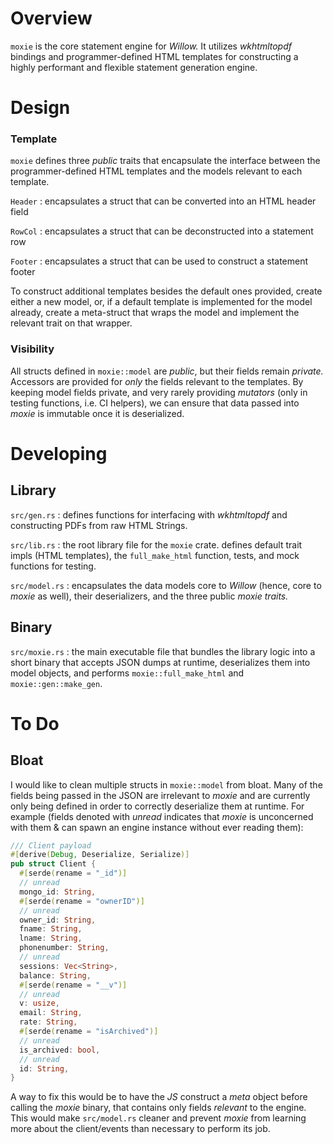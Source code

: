 # Overview

`moxie` is the core statement engine for *Willow.* It utilizes *wkhtmltopdf* bindings and programmer-defined HTML templates for constructing a highly performant and flexible statement generation engine. 

# Design

### Template

`moxie` defines three *public* traits that encapsulate the interface between the programmer-defined HTML templates and the models relevant to each template. 

`Header` : encapsulates a struct that can be converted into an HTML header field

`RowCol` : encapsulates a struct that can be deconstructed into a statement row

`Footer` : encapsulates a struct that can be used to construct a statement footer

To construct additional templates besides the default ones provided, create either a new model, or, if a default template is implemented for the model already, create a meta-struct that wraps the model and implement the relevant trait on that wrapper. 

### Visibility

All structs defined in `moxie::model` are *public*, but their fields remain *private.* Accessors are provided for *only* the fields relevant to the templates. By keeping model fields private, and very rarely providing *mutators* (only in testing functions, i.e. CI helpers), we can ensure that data passed into *moxie* is immutable once it is deserialized. 

# Developing

## Library

`src/gen.rs` : defines functions for interfacing with *wkhtmltopdf* and constructing PDFs from raw HTML Strings.

`src/lib.rs` : the root library file for the `moxie` crate. defines default trait impls (HTML templates), the `full_make_html` function, tests, and mock functions for testing. 

`src/model.rs` : encapsulates the data models core to *Willow* (hence, core to *moxie* as well), their deserializers, and the three public *moxie traits.* 

## Binary

`src/moxie.rs` : the main executable file that bundles the library logic into a short binary that accepts JSON dumps at runtime, deserializes them into model objects, and performs `moxie::full_make_html` and `moxie::gen::make_gen`. 

# To Do

## Bloat

I would like to clean multiple structs in `moxie::model` from bloat. Many of the fields being passed in the JSON are irrelevant to *moxie* and are currently only being defined in order to correctly deserialize them at runtime. For example (fields denoted with *unread* indicates that *moxie* is unconcerned with them & can spawn an engine instance without ever reading them):

```rust
/// Client payload
#[derive(Debug, Deserialize, Serialize)]
pub struct Client {
  #[serde(rename = "_id")]
  // unread
  mongo_id: String,
  #[serde(rename = "ownerID")]
  // unread
  owner_id: String,
  fname: String,
  lname: String,
  phonenumber: String,
  // unread
  sessions: Vec<String>,
  balance: String,
  #[serde(rename = "__v")]
  // unread
  v: usize,
  email: String,
  rate: String,
  #[serde(rename = "isArchived")]
  // unread
  is_archived: bool,
  // unread
  id: String,
}
```

A way to fix this would be to have the *JS* construct a *meta* object before calling the *moxie* binary, that contains only fields *relevant* to the engine. This would make `src/model.rs` cleaner and prevent *moxie* from learning more about the client/events than necessary to perform its job.

